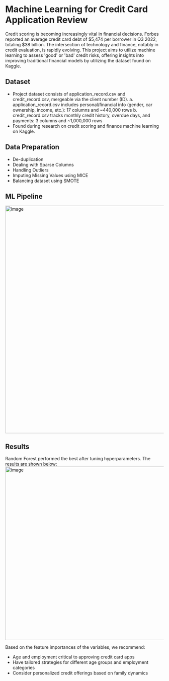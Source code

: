 # Machine Learning for Credit Card Application Review

Credit scoring is becoming increasingly vital in financial decisions. Forbes reported an average credit card debt of $5,474 per borrower in Q3 2022, totaling $38 billion. The intersection of technology and finance, notably in credit evaluation, is rapidly evolving. This project aims to utilize machine learning to assess 'good' or 'bad' credit risks, offering insights into improving traditional financial models by utilizing the dataset found on Kaggle.

## Dataset

- Project dataset consists of application_record.csv and credit_record.csv, mergeable via
the client number (ID).
  a. application_record.csv includes personal/financial info (gender, car ownership, income,
etc.): 17 columns and ~440,000 rows
  b. credit_record.csv tracks monthly credit history, overdue days, and payments: 3 columns
and ~1,000,000 rows
- Found during research on credit scoring and finance machine learning on Kaggle.

## Data Preparation
-   De-duplication
-   Dealing with Sparse Columns
-   Handling Outliers
-   Imputing Missing Values using MICE
-   Balancing dataset using SMOTE

## ML Pipeline
<img width="724" alt="image" src="https://github.com/masadshoaib/Machine-Learning-for-Credit-Card-Application-Review/assets/56289860/8d5412d9-9736-4105-9907-ef3f8f74dbc7">

## Results
Random Forest performed the best after tuning hyperparameters. The results are shown below:
<img width="552" alt="image" src="https://github.com/masadshoaib/Machine-Learning-for-Credit-Card-Application-Review/assets/56289860/645884be-838d-4f2b-859e-af65d156682e">

Based on the feature importances of the variables, we recommend:
- Age and employment critical to approving credit card apps
- Have tailored strategies for different age groups and employment categories
- Consider personalized credit offerings based on family dynamics

